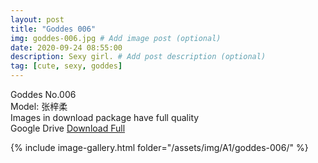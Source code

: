 ```yaml
---
layout: post
title: "Goddes 006"
img: goddes-006.jpg # Add image post (optional)
date: 2020-09-24 08:55:00
description: Sexy girl. # Add post description (optional)
tag: [cute, sexy, goddes]
---
```

Goddes No.006  
Model: 张梓柔                                                   
Images in download package have full quality                    
Google Drive [Download Full](http://gestyy.com/eeHwNy)

{% include image-gallery.html folder="/assets/img/A1/goddes-006/" %}
